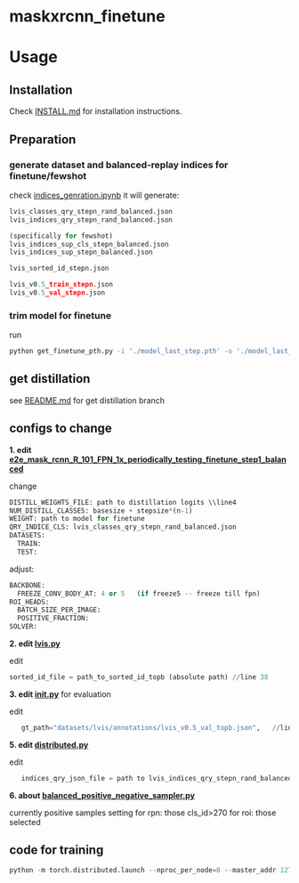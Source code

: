 # maskxrcnn_finetune

# Usage

## Installation

Check [INSTALL.md](INSTALL.md) for installation instructions.

## Preparation

### generate dataset and balanced-replay indices for finetune/fewshot 
check [indices_genration.ipynb](indices_genration.ipynb)
it will generate:
```python
lvis_classes_qry_stepn_rand_balanced.json
lvis_indices_qry_stepn_rand_balanced.json

(specifically for fewshot)
lvis_indices_sup_cls_stepn_balanced.json
lvis_indices_sup_stepn_balanced.json

lvis_sorted_id_stepn.json

lvis_v0.5_train_stepn.json
lvis_v0.5_val_stepn.json
```
### trim model for finetune
run
```bash
python get_finetune_pth.py -i './model_last_step.pth' -o './model_last_step_for_finetune.pth' -n stepn
```


## get distillation
see [README.md](https://github.com/JoyHuYY1412/maskxrcnn_finetune/blob/get_distillation/README.md) for get distillation branch

## configs to change

**1. edit [e2e_mask_rcnn_R_101_FPN_1x_periodically_testing_finetune_step1_balanced](https://github.com/JoyHuYY1412/maskxrcnn_finetune/blob/master/configs/lvis/e2e_mask_rcnn_R_101_FPN_1x_periodically_testing_finetune_step1_balanced.yaml)**

change
```python
DISTILL_WEIGHTS_FILE: path to distillation logits \\line4
NUM_DISTILL_CLASSES: basesize + stepsize*(n-1)
WEIGHT: path to model for finetune
QRY_INDICE_CLS: lvis_classes_qry_stepn_rand_balanced.json
DATASETS:
  TRAIN:
  TEST:
```

adjust:
```python
BACKBONE:
  FREEZE_CONV_BODY_AT: 4 or 5   (if freeze5 -- freeze till fpn)
ROI_HEADS:
  BATCH_SIZE_PER_IMAGE:
  POSITIVE_FRACTION:
SOLVER:
```

**2. edit [lvis.py](https://github.com/JoyHuYY1412/maskxrcnn_finetune/blob/master/maskrcnn_benchmark/data/datasets/lvis.py)**

edit
```python
sorted_id_file = path_to_sorted_id_topb (absolute path) //line 38
```

**3. edit [__init__.py](https://github.com/JoyHuYY1412/maskxrcnn_finetune/blob/master/maskrcnn_benchmark/data/datasets/evaluation/lvis/__init__.py)**
for evaluation

edit
```python
   gt_path="datasets/lvis/annotations/lvis_v0.5_val_topb.json",   //line 16
```

**5. edit [distributed.py](https://github.com/JoyHuYY1412/maskxrcnn_finetune/blob/master/maskrcnn_benchmark/data/samplers/distributed.py)**

edit
```python
   indices_qry_json_file = path to lvis_indices_qry_stepn_rand_balanced.json   //line 98
```

**6. about [balanced_positive_negative_sampler.py](https://github.com/JoyHuYY1412/maskxrcnn_finetune/blob/master/maskrcnn_benchmark/modeling/balanced_positive_negative_sampler.py)**

currently positive samples setting
for rpn:  those cls_id>270
for roi: those selected


## code for training
```python
python -m torch.distributed.launch --nproc_per_node=8 --master_addr 127.0.0.3 --master_port 29503 ./tools/train_net.py --use-tensorboard --config-file "configs/lvis/e2e_mask_rcnn_R_50_FPN_1x_periodically_testing_maskxrcnn_stepn.yaml" MODEL.RPN.FPN_POST_NMS_TOP_N_TRAIN 1000
```


